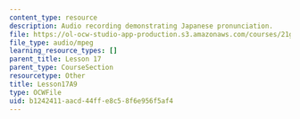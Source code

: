 ```yaml
---
content_type: resource
description: Audio recording demonstrating Japanese pronunciation.
file: https://ol-ocw-studio-app-production.s3.amazonaws.com/courses/21g-504-japanese-iv-spring-2009/b1242411aacd44ffe8c58f6e956f5af4_Lesson17A9.mp3
file_type: audio/mpeg
learning_resource_types: []
parent_title: Lesson 17
parent_type: CourseSection
resourcetype: Other
title: Lesson17A9
type: OCWFile
uid: b1242411-aacd-44ff-e8c5-8f6e956f5af4
---
```

